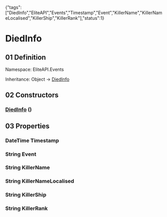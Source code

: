 {"tags":["DiedInfo","EliteAPI","Events","Timestamp","Event","KillerName","KillerNameLocalised","KillerShip","KillerRank"],"status":1}

# DiedInfo

## 01 Definition

Namespace: <span class='code'>EliteAPI.Events</span>

Inheritance: <span class='code'>Object</span> → <span class='code'>[DiedInfo](../../EliteAPI/Events/DiedInfo.html)</span>

## 02 Constructors

### <span class='code'>[DiedInfo](../../EliteAPI/Events/DiedInfo.html)</span> ()

## 03 Properties

### <span class='code'>DateTime</span> Timestamp

### <span class='code'>String</span> Event

### <span class='code'>String</span> KillerName

### <span class='code'>String</span> KillerNameLocalised

### <span class='code'>String</span> KillerShip

### <span class='code'>String</span> KillerRank

